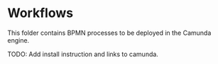 # Workflows

This folder contains BPMN processes to be deployed in the Camunda engine.

TODO: Add install instruction and links to camunda.
